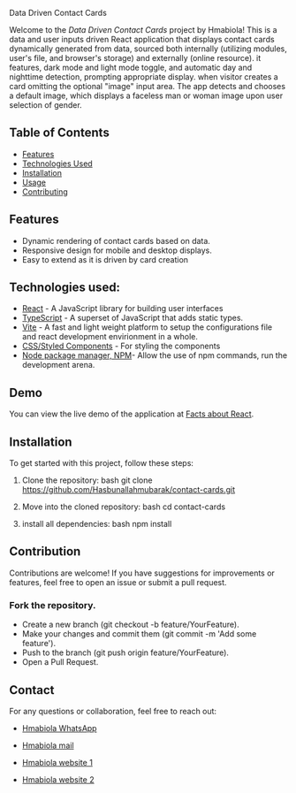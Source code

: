 Data Driven Contact Cards

Welcome to the *Data Driven Contact Cards* project by Hmabiola! This is a data and user inputs driven React application that displays contact cards dynamically generated from data, sourced both internally (utilizing modules, user's  file, and browser's storage) and externally (online resource). it features, dark mode and light mode toggle, and automatic day and nighttime detection, prompting appropriate display. when visitor creates a card omitting the optional "image" input area. The app detects and chooses a default image, which displays a faceless man or woman image upon user selection of gender. 
## Table of Contents

- [Features](#features)
- [Technologies Used](#technologies-used)
- [Installation](#installation)
- [Usage](#usage)
- [Contributing](#contributing)

## Features

- Dynamic rendering of contact cards based on data.
- Responsive design for mobile and desktop displays.
- Easy to extend as it is driven by card creation
 
## Technologies used: 

- [React](https://reactjs.org/) - A JavaScript library for building user interfaces
- [TypeScript](https://www.typescriptlang.org/) - A superset of JavaScript that adds static types.
- [Vite](https://vitejs.dev) - A fast and light weight platform to setup the configurations file and react development envirionment in a whole.
- [CSS/Styled Components](https://styled-components.com/) - For styling the components
- [Node package manager, NPM](https://nodejs.org/en)- Allow the use of  npm commands, run the development arena.

## Demo

You can view the live demo of the application at [Facts about React](https://hmabiola-contactcard.netlify.app/).

## Installation

To get started with this project, follow these steps:

1. Clone the repository:
   bash
   git clone https://github.com/Hasbunallahmubarak/contact-cards.git
   
2. Move into the cloned repository:
   bash
      cd contact-cards
   
3. install all dependencies:
   bash
      npm install
   

## Contribution

Contributions are welcome! If you have suggestions for improvements or features, feel free to open an issue or submit a pull request.


### Fork the repository.
- Create a new branch (git checkout -b feature/YourFeature).
- Make your changes and commit them (git commit -m 'Add some feature').
- Push to the branch (git push origin feature/YourFeature).
- Open a Pull Request.

## Contact

For any questions or collaboration, feel free to reach out:

- [Hmabiola WhatsApp]()

- [Hmabiola mail](hasbunallahmubarak@gmail.com)

- [Hmabiola website 1](hasbunallahmubarak.github.io/Hmabiola-Portfolio/)

- [Hmabiola website 2](hasbunallahmubarak.github.io/Hmabiola/)
